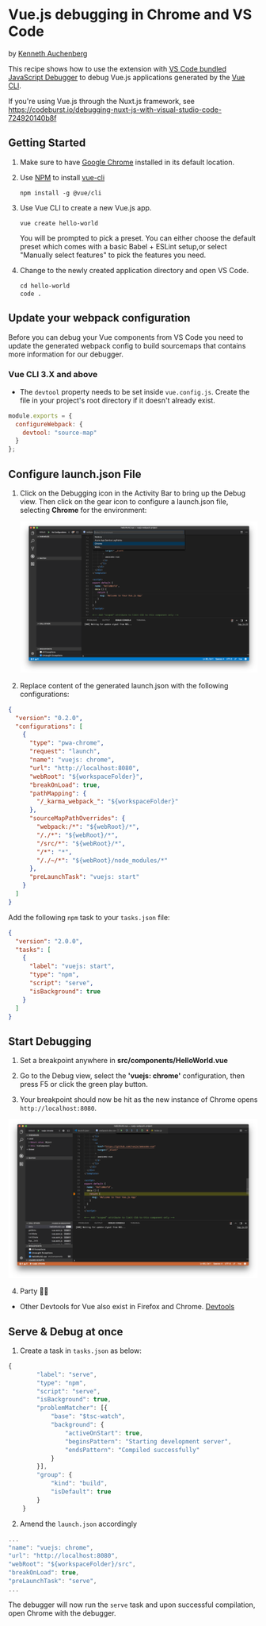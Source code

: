 # Vue.js debugging in Chrome and VS Code

by [Kenneth Auchenberg](https://twitter.com/auchenberg)

This recipe shows how to use the extension with [VS Code bundled JavaScript Debugger](https://github.com/microsoft/vscode-js-debug) to debug Vue.js applications generated by the [Vue CLI](https://github.com/vuejs/vue-cli).

If you're using Vue.js through the Nuxt.js framework, see https://codeburst.io/debugging-nuxt-js-with-visual-studio-code-724920140b8f

## Getting Started

1. Make sure to have [Google Chrome](https://www.google.com/chrome) installed in its default location.

2. Use [NPM](https://www.npmjs.com) to install [vue-cli](https://github.com/vuejs/vue-cli)

   ```
   npm install -g @vue/cli
   ```

3. Use Vue CLI to create a new Vue.js app.

   ```
   vue create hello-world
   ```

   You will be prompted to pick a preset. You can either choose the default preset which comes with a basic Babel + ESLint setup,or select "Manually select features" to pick the features you need.

4. Change to the newly created application directory and open VS Code.

   ```
   cd hello-world
   code .
   ```

## Update your webpack configuration

Before you can debug your Vue components from VS Code you need to update the generated webpack config to build sourcemaps that contains more information for our debugger.

### Vue CLI 3.X and above

- The `devtool` property needs to be set inside `vue.config.js`. Create the file in your project's root directory if it doesn't already exist.

```js
module.exports = {
  configureWebpack: {
    devtool: "source-map"
  }
};
```

## Configure launch.json File

1. Click on the Debugging icon in the Activity Bar to bring up the Debug view.
   Then click on the gear icon to configure a launch.json file, selecting **Chrome** for the environment:

   ![config_add](config_add.png)

2. Replace content of the generated launch.json with the following configurations:

```json
{
  "version": "0.2.0",
  "configurations": [
    {
      "type": "pwa-chrome",
      "request": "launch",
      "name": "vuejs: chrome",
      "url": "http://localhost:8080",
      "webRoot": "${workspaceFolder}",
      "breakOnLoad": true,
      "pathMapping": {
        "/_karma_webpack_": "${workspaceFolder}"
      },
      "sourceMapPathOverrides": {
        "webpack:/*": "${webRoot}/*",
        "/./*": "${webRoot}/*",
        "/src/*": "${webRoot}/*",
        "/*": "*",
        "/./~/*": "${webRoot}/node_modules/*"
      },
      "preLaunchTask": "vuejs: start"
    }
  ]
}
```

Add the following `npm` task to your `tasks.json` file:

```json
{
  "version": "2.0.0",
  "tasks": [
    {
      "label": "vuejs: start",
      "type": "npm",
      "script": "serve",
      "isBackground": true
    }
  ]
}
```

## Start Debugging

1. Set a breakpoint anywhere in **src/components/HelloWorld.vue**

2. Go to the Debug view, select the **'vuejs: chrome'** configuration, then press F5 or click the green play button.

3. Your breakpoint should now be hit as the new instance of Chrome opens `http://localhost:8080`.

![breakpoint-renderer](breakpoint_hit.png)

4. Party 🎉🔥

- Other Devtools for Vue also exist in Firefox and Chrome. [Devtools](https://vuejs.org/v2/cookbook/debugging-in-vscode.html)

## Serve & Debug at once

1. Create a task in `tasks.json` as below:

```js
{
        "label": "serve",
        "type": "npm",
        "script": "serve",
        "isBackground": true,
        "problemMatcher": [{
            "base": "$tsc-watch",
            "background": {
                "activeOnStart": true,
                "beginsPattern": "Starting development server",
                "endsPattern": "Compiled successfully"
            }
        }],
        "group": {
            "kind": "build",
            "isDefault": true
        }
    }
```

2. Amend the `launch.json` accordingly

```js
...
"name": "vuejs: chrome",
"url": "http://localhost:8080",
"webRoot": "${workspaceFolder}/src",
"breakOnLoad": true,
"preLaunchTask": "serve",
...
```

The debugger will now run the `serve` task and upon successful compilation, open Chrome with the debugger.
